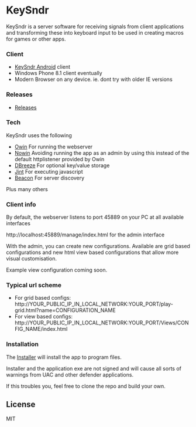 # KeySndr

KeySndr is a server software for receiving signals from client applications and transforming these into keyboard input to be used in creating macros for games or other apps.

### Client

* [KeySndr Android] client
* Windows Phone 8.1 client eventually
* Modern Browser on any device. ie. dont try with older IE versions

### Releases

* [Releases]

### Tech

KeySndr uses the following
* [Owin] For running the webserver
* [Nowin] Avoiding running the app as an admin by using this instead of the default httplistener provided by Owin
* [DBreeze] For optional key/value storage
* [Jint] For executing javascript
* [Beacon] For server discovery

Plus many others

### Client info


By default, the webserver listens to port 45889 on your PC at all available interfaces

http://localhost:45889/manage/index.html for the admin interface

With the admin, you can create new configurations. Available are grid based configurations and new html view based configurations that allow more visual customisation.

Example view configuration coming soon.

### Typical url scheme

* For grid based configs: http://YOUR_PUBLIC_IP_IN_LOCAL_NETWORK:YOUR_PORT/play-grid.html?name=CONFIGURATION_NAME
* For view based configs: http://YOUR_PUBLIC_IP_IN_LOCAL_NETWORK:YOUR_PORT/Views/CONFIG_NAME/index.html

### Installation

The [Installer] will install the app to program files.

Installer and the application exe are not signed and will cause all sorts of warnings from UAC and other defender applications.

If this troubles you, feel free to clone the repo and build your own.



License
----
MIT


[//]: # (These are reference links used in the body of this note and get stripped out when the markdown processor does its job. There is no need to format nicely because it shouldn't be seen. Thanks SO - http://stackoverflow.com/questions/4823468/store-comments-in-markdown-syntax)

   [releases]: <https://github.com/samiy-xx/keysndr/releases>
   [Nowin]: <https://github.com/Bobris/Nowin>
   [DBreeze]: <https://github.com/hhblaze/DBreeze>
   [Owin]: <https://github.com/owin/owin>
   [Jint]: <https://github.com/sebastienros/jint>
   [Installer]: <https://github.com/samiy-xx/keysndr/releases/download/v0.8.0/keysndr_win_installer.exe>
   [KeySndr Android]: <https://github.com/samiy-xx/KeySndr.Clients> 
   [Beacon]: <https://github.com/rix0rrr/beacon>